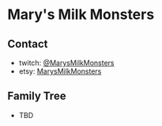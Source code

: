 # Mary's Milk Monsters
## Contact
* twitch: [@MarysMilkMonsters](https://twitch.tv/MarysMilkMonsters)
* etsy: [MarysMilkMonsters](https://www.etsy.com/shop/MarysMilkMonsters)

## Family Tree
* TBD
